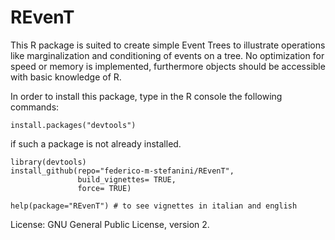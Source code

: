 # REvenT 

This R package is suited to create simple Event Trees to illustrate operations like marginalization and conditioning of events on a tree.
No optimization for speed or memory is implemented, furthermore objects should be accessible with  basic knowledge of R.

In order to install this package, type in the R console the following commands:

```
install.packages("devtools")  
```

if such a package is not already installed.

```
library(devtools)
install_github(repo="federico-m-stefanini/REvenT",
               build_vignettes= TRUE,
               force= TRUE)
               
help(package="REvenT") # to see vignettes in italian and english               
```


License: GNU General Public License, version 2.

